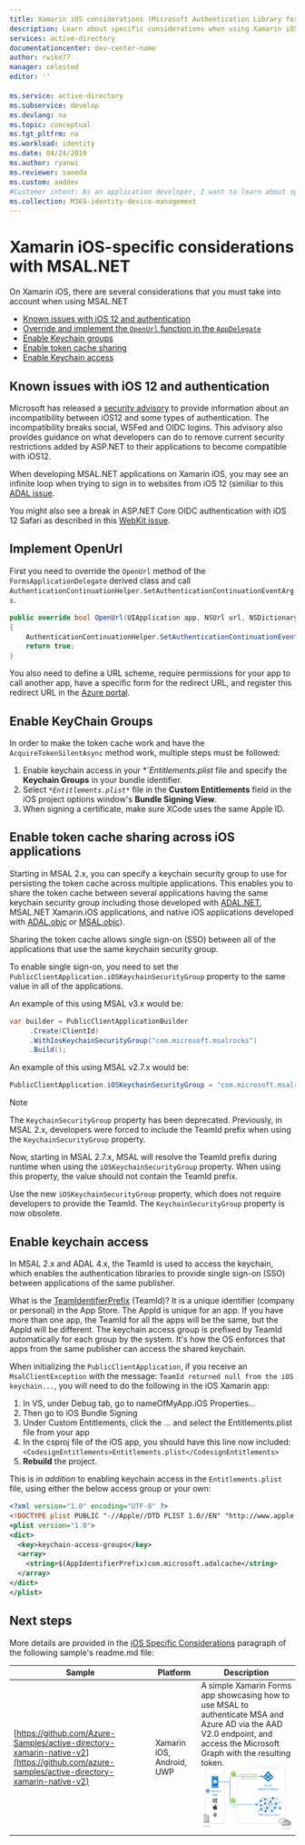 ```yaml
---
title: Xamarin iOS considerations (Microsoft Authentication Library for .NET) | Azure
description: Learn about specific considerations when using Xamarin iOS with the Microsoft Authentication Library for .NET (MSAL.NET).
services: active-directory
documentationcenter: dev-center-name
author: rwike77
manager: celested
editor: ''

ms.service: active-directory
ms.subservice: develop
ms.devlang: na
ms.topic: conceptual
ms.tgt_pltfrm: na
ms.workload: identity
ms.date: 04/24/2019
ms.author: ryanwi
ms.reviewer: saeeda
ms.custom: aaddev
#Customer intent: As an application developer, I want to learn about specific considerations when using Xamarin iOS and MSAL.NET so I can decide if this platform meets my application development needs and requirements.
ms.collection: M365-identity-device-management
---
```


# Xamarin iOS-specific considerations with MSAL.NET
On Xamarin iOS, there are several considerations that you must take into account when using MSAL.NET

- [Known issues with iOS 12 and authentication](#known-issues-with-iOS-12-and-authentication)
- [Override and implement the `OpenUrl` function in the `AppDelegate`](#implement-openurl)
- [Enable Keychain groups](#enable-keychain-groups)
- [Enable token cache sharing](#enable-token-cache-sharing-across-ios-applications)
- [Enable Keychain access](#enable-keychain-access)

## Known issues with iOS 12 and authentication
Microsoft has released a [security advisory](https://github.com/aspnet/AspNetCore/issues/4647) to provide information about an incompatibility between iOS12 and some types of authentication. The incompatibility breaks social, WSFed and OIDC logins. This advisory also provides guidance on what developers can do to remove current security restrictions added by ASP.NET to their applications to become compatible with iOS12.  

When developing MSAL.NET applications on Xamarin iOS, you may see an infinite loop when trying to sign in to websites from iOS 12 (similiar to this [ADAL issue](https://github.com/AzureAD/azure-activedirectory-library-for-dotnet/issues/1329). 

You might also see a break in ASP.NET Core OIDC authentication with iOS 12 Safari as described in this [WebKit issue](https://bugs.webkit.org/show_bug.cgi?id=188165).

## Implement OpenUrl

First you need to override the `OpenUrl` method of the `FormsApplicationDelegate` derived class and call `AuthenticationContinuationHelper.SetAuthenticationContinuationEventArgs`.

```csharp
public override bool OpenUrl(UIApplication app, NSUrl url, NSDictionary options)
{
    AuthenticationContinuationHelper.SetAuthenticationContinuationEventArgs(url);
    return true;
}
```

You also need to define a URL scheme, require permissions for your app to call another app, have a specific form for the redirect URL, and register this redirect URL in the [Azure portal](https://portal.azure.com).

## Enable KeyChain Groups

In order to make the token cache work and have the `AcquireTokenSilentAsync` method work, multiple steps must be followed:
1. Enable keychain access in your *`*Entitlements.plist* file and specify the **Keychain Groups** in your bundle identifier.
2. Select *`*Entitlements.plist*`* file in the **Custom Entitlements** field in the iOS project options window's **Bundle Signing View**.
3. When signing a certificate, make sure XCode uses the same Apple ID.

## Enable token cache sharing across iOS applications

Starting in MSAL 2.x, you can specify a keychain security group to use for persisting the token cache across multiple applications. This enables you to share the token cache between several applications having the same keychain security group including those developed with [ADAL.NET](https://aka.ms/adal-net), MSAL.NET Xamarin.iOS applications, and native iOS applications developed with [ADAL.objc](https://github.com/AzureAD/azure-activedirectory-library-for-objc) or [MSAL.objc](https://github.com/AzureAD/microsoft-authentication-library-for-objc)).

Sharing the token cache allows single sign-on (SSO) between all of the applications that use the same keychain security group.

To enable single sign-on, you need to set the `PublicClientApplication.iOSKeychainSecurityGroup` property to the same value in all of the applications.

An example of this using MSAL v3.x would be:
```csharp
var builder = PublicClientApplicationBuilder
     .Create(ClientId)
     .WithIosKeychainSecurityGroup("com.microsoft.msalrocks")
     .Build();
```

An example of this using MSAL v2.7.x would be:

```csharp
PublicClientApplication.iOSKeychainSecurityGroup = "com.microsoft.msalrocks";
```

> [!NOTE]
> The `KeychainSecurityGroup` property has been deprecated. Previously, in MSAL 2.x, developers were forced to include the TeamId prefix when using the `KeychainSecurityGroup` property. 
> 
> Now, starting in MSAL 2.7.x, MSAL will resolve the TeamId prefix during runtime when using the `iOSKeychainSecurityGroup` property. When using this property, the value should not contain the TeamId prefix. 
> 
> Use the new `iOSKeychainSecurityGroup` property, which does not require developers to provide the TeamId. The `KeychainSecurityGroup` property is now obsolete. 

## Enable keychain access

In MSAL 2.x and ADAL 4.x, the TeamId is used to access the keychain, which enables the authentication libraries to provide single sign-on (SSO) between applications of the same publisher. 

What is the [TeamIdentifierPrefix](/xamarin/ios/deploy-test/provisioning/entitlements?tabs=vsmac) (TeamId)? It is a unique identifier (company or personal) in the App Store. The AppId is unique for an app. If you have more than one app, the TeamId for all the apps will be the same, but the AppId will be different. The keychain access group is prefixed by TeamId automatically for each group by the system. It's how the OS enforces that apps from the same publisher can access the shared keychain. 

When initializing the `PublicClientApplication`, if you receive an `MsalClientException` with the message: `TeamId returned null from the iOS keychain...`, you will need to do the following in the iOS Xamarin app:

1. In VS, under Debug tab, go to  nameOfMyApp.iOS Properties...
2. Then go to iOS Bundle Signing 
3. Under Custom Entitlements, click the ... and select the Entitlements.plist file from your app
4. In the csproj file of the iOS app, you should have this line now included:
`<CodesignEntitlements>Entitlements.plist</CodesignEntitlements>`
5. **Rebuild** the project.

This is *in addition* to enabling keychain access in the `Entitlements.plist` file, using either the below access group or your own:

```xml
<?xml version="1.0" encoding="UTF-8" ?>
<!DOCTYPE plist PUBLIC "-//Apple//DTD PLIST 1.0//EN" "http://www.apple.com/DTDs/PropertyList-1.0.dtd">
<plist version="1.0">
<dict>
  <key>keychain-access-groups</key>
  <array>
    <string>$(AppIdentifierPrefix)com.microsoft.adalcache</string>
  </array>
</dict>
</plist>
```

## Next steps

More details are provided in the [iOS Specific Considerations](https://github.com/azure-samples/active-directory-xamarin-native-v2#ios-specific-considerations) paragraph of the following sample's readme.md file:

Sample | Platform | Description 
------ | -------- | -----------
[https://github.com/Azure-Samples/active-directory-xamarin-native-v2](https://github.com/azure-samples/active-directory-xamarin-native-v2) | Xamarin iOS, Android, UWP | A simple Xamarin Forms app showcasing how to use MSAL to authenticate MSA and Azure AD via the AAD V2.0 endpoint, and access the Microsoft Graph with the resulting token. <br>![Topology](media/msal-net-xamarin-ios-considerations/topology.png)
